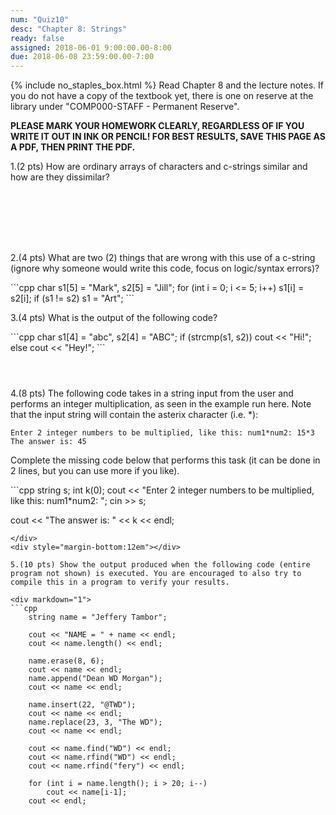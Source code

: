 ```yaml
---
num: "Quiz10"
desc: "Chapter 8: Strings"
ready: false
assigned: 2018-06-01 9:00:00.00-8:00
due: 2018-06-08 23:59:00.00-7:00
---
```

{% include no_staples_box.html %}
Read Chapter 8 and the lecture notes. If you do not have a copy of the textbook yet, there is one on reserve at the library under "COMP000-STAFF - Permanent Reserve".

<b>PLEASE MARK YOUR HOMEWORK CLEARLY, REGARDLESS OF IF YOU WRITE IT OUT IN INK OR PENCIL! FOR BEST RESULTS, SAVE THIS PAGE AS A PDF, THEN PRINT THE PDF.</b>

1.(2 pts) How are ordinary arrays of characters and c-strings similar and how are they dissimilar?
<div style="margin-bottom:8em"></div>

2.(4 pts) What are two (2) things that are wrong with this use of a c-string (ignore why someone would write this code, focus on logic/syntax errors)?

<div markdown="1">
```cpp
char s1[5] = "Mark", s2[5] = "Jill";
for (int i = 0; i <= 5; i++)
    s1[i] = s2[i];
if (s1 != s2) s1 = "Art";
```
</div>


3.(4 pts) What is the output of the following code?

<div markdown="1">
```cpp
char s1[4] = "abc", s2[4] = "ABC";
if (strcmp(s1, s2)) cout << "Hi!";
else cout << "Hey!";
```
</div>
<div style="margin-bottom:4em"></div>
<div class="pagebreak"></div>
4.(8 pts) The following code takes in a string input from the user and performs an integer multiplication, as seen in the example run here. Note that the input string will contain the asterix character (i.e. *):

```
Enter 2 integer numbers to be multiplied, like this: num1*num2: 15*3
The answer is: 45
```

Complete the missing code below that performs this task (it can be done in 2 lines, but you can use more if you like).

<div markdown="1">
```cpp
string s; int k(0);
cout << "Enter 2 integer numbers to be multiplied, like this: num1*num2: ";
cin >> s;




cout << "The answer is: " << k << endl;
```
</div>
<div style="margin-bottom:12em"></div>

5.(10 pts) Show the output produced when the following code (entire program not shown) is executed. You are encouraged to also try to compile this in a program to verify your results.

<div markdown="1">
```cpp
    string name = "Jeffery Tambor";

    cout << "NAME = " + name << endl;
    cout << name.length() << endl;

    name.erase(8, 6);
    cout << name << endl;
    name.append("Dean WD Morgan");
    cout << name << endl;

    name.insert(22, "@TWD");
    cout << name << endl;
    name.replace(23, 3, "The WD");
    cout << name << endl;

    cout << name.find("WD") << endl;
    cout << name.rfind("WD") << endl;
    cout << name.rfind("fery") << endl;

    for (int i = name.length(); i > 20; i--)
        cout << name[i-1];
    cout << endl;
```
</div>

